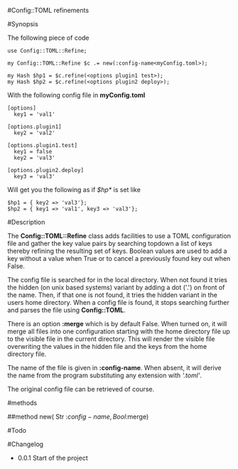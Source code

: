 #Config::TOML refinements

#Synopsis

The following piece of code
```
use Config::TOML::Refine;

my Config::TOML::Refine $c .= new(:config-name<myConfig.toml>);

my Hash $hp1 = $c.refine(<options plugin1 test>);
my Hash $hp2 = $c.refine(<options plugin2 deploy>);
```
With the following config file in **myConfig.toml**

```
[options]
  key1 = 'val1'

[options.plugin1]
  key2 = 'val2'

[options.plugin1.test]
  key1 = false
  key2 = 'val3'

[options.plugin2.deploy]
  key3 = 'val3'
```
Will get you the following as if *$hp\** is set like
```
$hp1 = { key2 => 'val3'};
$hp2 = { key1 => 'val1', key3 => 'val3'};
```

#Description

The **Config::TOML::Refine** class adds facilities to use a TOML configuration file and gather the key value pairs by searching topdown a list of keys thereby refining the resulting set of keys. Boolean values are used to add a key without a value when True or to cancel a previously found key out when False.

The config file is searched for in the local directory. When not found it tries the hidden (on unix based systems) variant by adding a dot ('.') on front of the name. Then, if that one is not found, it tries the hidden variant in the users home directory. When a config file is found, it stops searching further and parses the file using **Config::TOML**.

There is an option **:merge** which is by default False. When turned on, it will merge all files into one configuration starting with the home directory file up to the visible file in the current directory. This will render the visible file overwriting the values in the hidden file and the keys from the home directory file.

The name of the file is given in **:config-name**. When absent, it will derive the name from the program substituting any extension with *'.toml'*.

The original config file can be retrieved of course.

#methods

##method new( Str :$config-name, Bool :$merge)

#Todo

#Changelog

* 0.0.1 Start of the project
